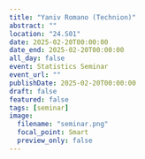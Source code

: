 ```yaml
---
title: "Yaniv Romano (Technion)"
abstract: ""
location: "24.S01"
date: 2025-02-20T00:00:00
date_end: 2025-02-20T00:00:00
all_day: false
event: Statistics Seminar
event_url: ""
publishDate: 2025-02-20T00:00:00
draft: false
featured: false
tags: [seminar]
image:
  filename: "seminar.png"
  focal_point: Smart
  preview_only: false
---
```

